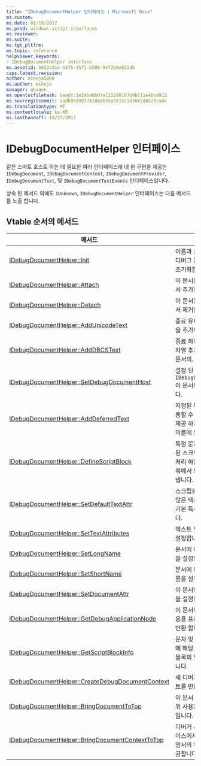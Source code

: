 ```yaml
---
title: "IDebugDocumentHelper 인터페이스 | Microsoft Docs"
ms.custom: 
ms.date: 01/18/2017
ms.prod: windows-script-interfaces
ms.reviewer: 
ms.suite: 
ms.tgt_pltfrm: 
ms.topic: reference
helpviewer_keywords:
- IDebugDocumentHelper interface
ms.assetid: b652a31e-b87b-45f1-b586-94f2b6e822db
caps.latest.revision: 
author: mikejo5000
ms.author: mikejo
manager: ghogen
ms.openlocfilehash: baadcc1e2dba0b07e132298167b9b711e40cd912
ms.sourcegitcommit: aadb9588877418b8b55a5612c1d3842d4520ca4c
ms.translationtype: MT
ms.contentlocale: ko-KR
ms.lasthandoff: 10/27/2017
---
```

# <a name="idebugdocumenthelper-interface"></a>IDebugDocumentHelper 인터페이스
같은 스마트 호스트 하는 데 필요한 여러 인터페이스에 대 한 구현을 제공는 `IDebugDocument`, `IDebugDocumentContext`, `IDebugDocumentProvider`, `IDebugDocumentText`, 및 `IDebugDocumentTextEvents` 인터페이스입니다.  
  
 상속 된 메서드 외에도 `IUnknown`, `IDebugDocumentHelper` 인터페이스는 다음 메서드를 노출 합니다.  
  
## <a name="methods-in-vtable-order"></a>Vtable 순서의 메서드  
  
|메서드|설명|  
|------------|-----------------|  
|[IDebugDocumentHelper::Init](../../winscript/reference/idebugdocumenthelper-init.md)|이름과 초기 특성으로 디버그 문서 도우미를 초기화합니다.|  
|[IDebugDocumentHelper::Attach](../../winscript/reference/idebugdocumenthelper-attach.md)|이 문서는 문서 트리에서 추가합니다.|  
|[IDebugDocumentHelper::Detach](../../winscript/reference/idebugdocumenthelper-detach.md)|이 문서는 문서 트리에서 제거합니다.|  
|[IDebugDocumentHelper::AddUnicodeText](../../winscript/reference/idebugdocumenthelper-addunicodetext.md)|종료 유니코드 문자열을 추가이 문서의.|  
|[IDebugDocumentHelper::AddDBCSText](../../winscript/reference/idebugdocumenthelper-adddbcstext.md)|종료 하려면 DBCS 문자열 추가 합니다.이 문서의.|  
|[IDebugDocumentHelper::SetDebugDocumentHost](../../winscript/reference/idebugdocumenthelper-setdebugdocumenthost.md)|설정 된 `IDebugDocumentHost` 이 문서에 대 한 합니다.|  
|[IDebugDocumentHelper::AddDeferredText](../../winscript/reference/idebugdocumenthelper-adddeferredtext.md)|지정된 된 텍스트를 사용할 수 있지만 문자를 제공 하지 않으며 도우미를에 알립니다.|  
|[IDebugDocumentHelper::DefineScriptBlock](../../winscript/reference/idebugdocumenthelper-definescriptblock.md)|특정 문자 범위는 특정된 스크립트 엔진에서 처리 하는 스크립트 블록에서 도우미를 나타냅니다.|  
|[IDebugDocumentHelper::SetDefaultTextAttr](../../winscript/reference/idebugdocumenthelper-setdefaulttextattr.md)|스크립트 블록에 있지 않은 텍스트에 사용할 기본 특성을 설정 합니다.|  
|[IDebugDocumentHelper::SetTextAttributes](../../winscript/reference/idebugdocumenthelper-settextattributes.md)|텍스트 범위에 특성을 설정합니다.|  
|[IDebugDocumentHelper::SetLongName](../../winscript/reference/idebugdocumenthelper-setlongname.md)|문서에 대 한 긴 이름을 설정합니다.|  
|[IDebugDocumentHelper::SetShortName](../../winscript/reference/idebugdocumenthelper-setshortname.md)|문서에 대 한 약식 이름을 설정합니다.|  
|[IDebugDocumentHelper::SetDocumentAttr](../../winscript/reference/idebugdocumenthelper-setdocumentattr.md)|이 문서에 대 한 특성을 설정합니다.|  
|[IDebugDocumentHelper::GetDebugApplicationNode](../../winscript/reference/idebugdocumenthelper-getdebugapplicationnode.md)|이 문서에 해당 디버그 응용 프로그램 노드를 반환 합니다.|  
|[IDebugDocumentHelper::GetScriptBlockInfo](../../winscript/reference/idebugdocumenthelper-getscriptblockinfo.md)|문자 및 스크립트 엔진에 해당 하는 스크립트 블록의 범위를 검색 합니다.|  
|[IDebugDocumentHelper::CreateDebugDocumentContext](../../winscript/reference/idebugdocumenthelper-createdebugdocumentcontext.md)|새 디버그 문서 컨텍스트를 만듭니다.|  
|[IDebugDocumentHelper::BringDocumentToTop](../../winscript/reference/idebugdocumenthelper-bringdocumenttotop.md)|이 문서 디버거에서 상위 사용자 인터페이스입니다.|  
|[IDebugDocumentHelper::BringDocumentContextToTop](../../winscript/reference/idebugdocumenthelper-bringdocumentcontexttotop.md)|디버거 사용자 인터페이스에서 위쪽을이 설명서의 컨텍스트를 제공합니다.|
